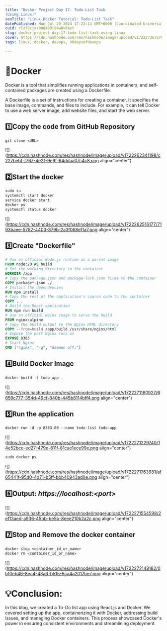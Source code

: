 ```yaml
---
title: "Docker Project Day 17: Todo-List Task 
(Using Linux)"
seoTitle: "Linux Docker Tutorial: Todo-List Task"
datePublished: Mon Jul 29 2024 17:23:13 GMT+0000 (Coordinated Universal Time)
cuid: clz79cjxz000409l94w8v6kzt
slug: docker-project-day-17-todo-list-task-using-linux
cover: https://cdn.hashnode.com/res/hashnode/image/upload/v1722273675791/142801bb-d1cd-4b03-912f-af86918a4732.png
tags: linux, docker, devops, 90daysofdevops

---
```


# 🐳Docker

Docker is a tool that simplifies running applications in containers, and self-contained packages are created using a Dockerfile.

A Dockerfile is a set of instructions for creating a container. It specifies the base image, commands, and files to include. For example, it can tell Docker to use a web server image, add website files, and start the web server.

## 1️⃣Copy the code from GitHub Repository

```dockerfile
git clone <URL>
```

![](https://cdn.hashnode.com/res/hashnode/image/upload/v1722262341198/c227bebf-f767-4e21-9e9f-64ddaa07c4c8.png align="center")

## 2️⃣Start the docker

```dockerfile
sudo su
systemctl start docker
service docker start
docker ps
systemctl status docker
```

![](https://cdn.hashnode.com/res/hashnode/image/upload/v1722262516177/7193baee-5762-4403-879b-2a3f068e11a7.png align="center")

## 3️⃣Create "Dockerfile"

```dockerfile
# Use an official Node.js runtime as a parent image
FROM node:20 AS build
# Set the working directory in the container
WORKDIR /app
# Copy the package.json and package-lock.json files to the container
COPY package*.json ./
# Install the dependencies
RUN npm install
# Copy the rest of the application's source code to the container
COPY . .
# Build the React application
RUN npm run build
# Use an official Nginx image to serve the build
FROM nginx:alpine
# Copy the build output to the Nginx HTML directory
COPY --from=build /app/build /usr/share/nginx/html
# Expose the port Nginx runs on
EXPOSE 8383
# Start Nginx
CMD ["nginx", "-g", "daemon off;"]
```

## 4️⃣Build Docker Image

```dockerfile
docker build -t todo-app .
```

![](https://cdn.hashnode.com/res/hashnode/image/upload/v1722271160927/6659c777-354d-49cf-840b-445b8114bff4.png align="center")

## 5️⃣Run the application

```dockerfile
docker run -d -p 8383:80 --name todo-list todo-app
```

![](https://cdn.hashnode.com/res/hashnode/image/upload/v1722271229740/14e52bce-ed27-479e-811f-81cae1ece99e.png align="center")

```dockerfile
sudo docker ps
```

![](https://cdn.hashnode.com/res/hashnode/image/upload/v1722271763981/af65441f-95d0-4d71-b5ff-bbb40943ad0e.png align="center")

## 6️⃣Output: *https://localhost:&lt;port&gt;*

![](https://cdn.hashnode.com/res/hashnode/image/upload/v1722271554598/2ef13aed-a936-45bb-be5b-8eee210b2a2c.png align="center")

## 7️⃣Stop and Remove the docker container

```dockerfile
docker stop <container_id_or_name>
docker rm <container_id_or_name>
```

![](https://cdn.hashnode.com/res/hashnode/image/upload/v1722272148182/0bf0eb46-8ea4-48a6-b515-6ca4a2017be7.png align="center")

# 💡Conclusion:

In this blog, we created a To-Do list app using React.js and Docker. We covered setting up the app, containerizing it with Docker, addressing build issues, and managing Docker containers. This process showcased Docker's power in ensuring consistent environments and streamlining deployment.